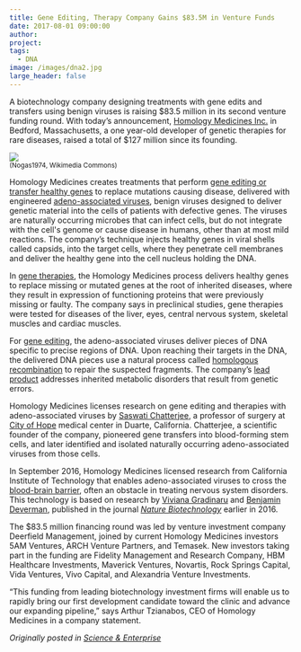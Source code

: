 ```yaml
---
title: Gene Editing, Therapy Company Gains $83.5M in Venture Funds
date: 2017-08-01 09:00:00
author: 
project: 
tags:
  - DNA
image: /images/dna2.jpg
large_header: false
---
```


<p>A biotechnology company designing treatments with gene edits and transfers using benign viruses is raising $83.5 million in its second venture funding round. With today&#8217;s announcement, <a href="https://www.homologymedicines.com/series-b" target="_blank">Homology Medicines Inc.</a> in Bedford, Massachusetts, a one year-old developer of genetic therapies for rare diseases, raised a total of $127 million since its founding.</p>

<p><img src="http://d8a.org/images/dna2.jpg"><br><small>(Nogas1974, Wikimedia Commons)</small></p>

<p>Homology Medicines creates treatments that perform <a href="https://www.homologymedicines.com/about" target="_blank">gene editing or transfer healthy genes</a> to replace mutations causing disease, delivered with engineered <a href="http://www.ncbi.nlm.nih.gov/pmc/articles/PMC2570152" target="_blank">adeno-associated viruses</a>, benign viruses designed to deliver genetic material into the cells of patients with defective genes. The viruses are naturally occurring microbes that can infect cells, but do not integrate with the cell's genome or cause disease in humans, other than at most mild reactions. The company&#8217;s technique injects healthy genes in viral shells called capsids, into the target cells, where they penetrate cell membranes and deliver the healthy gene into the cell nucleus holding the DNA.</p>

<p>In <a href="https://www.homologymedicines.com/gene-therapy" target="_blank">gene therapies</a>, the Homology Medicines process delivers healthy genes to replace missing or mutated genes at the root of inherited diseases, where they result in expression of functioning proteins that were previously missing or faulty. The company says in preclinical studies, gene therapies were tested for diseases of the liver, eyes, central nervous system, skeletal muscles and cardiac muscles.</p>

<p>For <a href="https://www.homologymedicines.com/gene-editing" target="_blank">gene editing</a>, the adeno-associated viruses deliver pieces of DNA specific to precise regions of DNA. Upon reaching their targets in the DNA, the delivered DNA pieces use a natural process called <a href="https://www.ncbi.nlm.nih.gov/pmc/articles/PMC3809576" target="_blank">homologous recombination</a> to repair the suspected fragments. The company&#8217;s <a href="https://www.homologymedicines.com/therapeutic-focus-1" target="_blank">lead product</a> addresses inherited metabolic disorders that result from genetic errors.</p>

<p>Homology Medicines licenses research on gene editing and therapies with adeno-associated viruses by <a href="https://www.homologymedicines.com/saswati-chatterjee" target="_blank">Saswati Chatterjee</a>, a professor of surgery at <a href="https://www.cityofhope.org/news/homology-medicines-launches-as-a-newly-formed-genetics-company" target="_blank">City of Hope</a> medical center in Duarte, California. Chatterjee, a scientific founder of the company, pioneered gene transfers into blood-forming stem cells, and later identified and isolated naturally occurring adeno-associated viruses from those cells.</p>

<p>In September 2016, Homology Medicines licensed research from California Institute of Technology that enables adeno-associated viruses to cross the <a href="https://www.homologymedicines.com/caltech" target="_blank">blood-brain barrier</a>, often an obstacle in treating nervous system disorders. This technology is based on research by <a href="http://glab.caltech.edu" target="_blank">Viviana Gradinaru</a> and <a href="http://www.beckmaninstitute.caltech.edu/clover.shtml" target="_blank">Benjamin Deverman</a>, published in the journal <a href="http://www.nature.com/nbt/journal/v34/n2/full/nbt.3440.html?foxtrotcallback=true" target="_blank"><em>Nature Biotechnology</em></a> earlier in 2016.</p>

<p>The $83.5 million financing round was led by venture investment company Deerfield Management, joined by current Homology Medicines investors 5AM Ventures, ARCH Venture Partners, and Temasek. New investors taking part in the funding are Fidelity Management and Research Company, HBM Healthcare Investments, Maverick Ventures, Novartis, Rock Springs Capital, Vida Ventures, Vivo Capital, and Alexandria Venture Investments.</p>

<p>&#8220;This funding from leading biotechnology investment firms will enable us to rapidly bring our first development candidate toward the clinic and advance our expanding pipeline,&#8221; says Arthur Tzianabos, CEO of Homology Medicines in a company statement.</p>

<p><em>Originally posted in <a href="http://sciencebusiness.technewslit.com/?p=31419" target="_blank">Science &amp; Enterprise</a></em></p>
